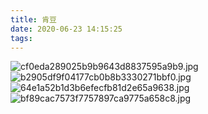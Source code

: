 ```yaml
---
title: 肯豆
date: 2020-06-23 14:15:25
tags:
---
```

![cf0eda289025b9b9643d8837595a9b9.jpg](https://i.loli.net/2020/06/23/bZ3cr1x56nu9Sgs.jpg)
![b2905df9f04177cb0b8b3330271bbf0.jpg](https://i.loli.net/2020/06/23/ArkMENSeoXIp8sU.jpg)
![64e1a52b1d3b6efecfb81d2e65a9638.jpg](https://i.loli.net/2020/06/23/VpZhrYB19OPwcdE.jpg)
![bf89cac7573f7757897ca9775a658c8.jpg](https://i.loli.net/2020/06/23/YOELJFsRqwlI5NM.jpg)
